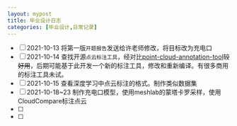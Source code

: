 ```yaml
---
layout: mypost
title: 毕业设计日志
categories: [毕业设计,日常记录]
---
```


- [ ] 2021-10-13 将第一版`开题报告`发送给许老师修改，将目标改为充电口
- [ ] 2021-10-14 查找开源`点云标注工具`，经对比[point-cloud-annotation-tool](https://github.com/springzfx/point-cloud-annotation-tool)~~较好用~~，后期可能基于此开发一个新的标注工具，修改和重新编译。有很多商用的标注工具未试。
- [ ] 2021-10-15 查看深度学习中点云标注的格式。制作类似数据集
- [ ] 2021-10-18~23 制作充电口模型，使用meshlab的蒙塔卡罗采样，使用CloudCompare标注点云
- [ ] 
- [ ] 

